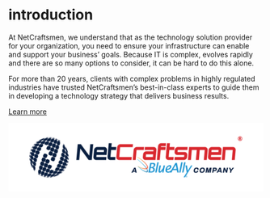 # introduction

At NetCraftsmen, we understand that as the technology solution provider for your organization, you need to ensure your infrastructure can enable and support your business’ goals. Because IT is complex, evolves rapidly and there are so many options to consider, it can be hard to do this alone.

For more than 20 years, clients with complex problems in highly regulated industries have trusted NetCraftsmen’s best-in-class experts to guide them in developing a technology strategy that delivers business results.

[Learn more](https://netcraftsmen.com/about-us/)

![NetCraftsmen BlueAlly Logo](https://github.com/netcraftsmen/.github/blob/master/profile/NetCraftsmen_BlueAlly_Logo_FullColor.png)
